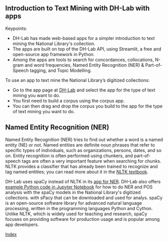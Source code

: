 ## Introduction to Text Mining with DH-Lab with apps

Keypoints:
- DH-Lab has made web-based apps for a simpler introduction to text mining the National Library's collection. 
- The apps are built on top of the DH-Lab API, using Streamlit, a free and open-source app framework in Python. 
- Among the apps are tools to search for concordances, collocations, N-gram and word frequencies, Named Entity Recognition (NER) & Part-of-Speech tagging, and Topic Modelling.

To use an app to text mine the National Library’s digitized collections:

- Go to the app page at [DH-Lab](https://www.nb.no/dh-lab/) and select the app for the type of text mining you want to do. 
- You first need to build a corpus using the corpus app. 
- You can then drag and drop the corpus you build to the app for the type of text mining you want to do.

## Named Entity Recognition (NER)

Named Entity Recognition (NER) tries to find out whether a word is a named entity (NE) or not. Named entities are definite noun phrases that refer to specific types of individuals, such as organizations, persons, dates, and so on. Entity recognition is often performed using chunkers, and part-of-speech tags are often a very important feature when searching for chunks. NLTK provides a classifier that has already been trained to recognize and tag named entities; you can read more about it in the [NLTK textbook](https://www.nltk.org/book/ch07.html#named_entity_recognition_index_term). 

DH-Lab uses spaCy instead of NLTK in its [app for NER](https://dh.nb.no/apps/navn-og-steder/). DH-Lab also offers [example Python code in Jupyter Notebook](https://nationallibraryofnorway.github.io/digital_tekstanalyse/tutorial/3.0.ner_og_pos.html) for how to do NER and POS analysis with the spaCy models in the National Library's digitized collections. with sPacy that can be downloaded and used for analys. spaCy is an open-source software library for advanced natural language processing, written in the programming languages Python and Cython. Unlike NLTK, which is widely used for teaching and research, spaCy focuses on providing software for production usage and is popular among app developers.

[Index](https://ang-uio.github.io/Textmining/)
